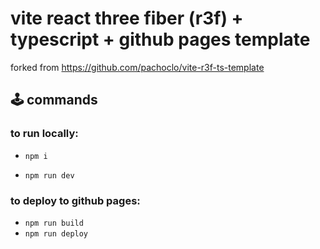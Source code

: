 # vite react three fiber (r3f) + typescript + github pages template

forked from https://github.com/pachoclo/vite-r3f-ts-template

## 🕹️ commands

### to run locally:

- `npm i`

- `npm run dev`

### to deploy to github pages:

- `npm run build`
- `npm run deploy`

